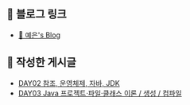 ## 📌 블로그 링크
- [🔗 예은's Blog](https://petite-coder.github.io/)

## 📝 작성한 게시글
- [DAY02 참조, 운영체제, 자바, JDK](https://petite-coder.github.io/lion01/)
- [DAY03 Java 프로젝트·파일·클래스 이론 / 생성 / 컴파일](https://petite-coder.github.io/lion02/)
